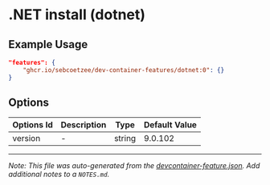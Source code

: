 
# .NET install (dotnet)



## Example Usage

```json
"features": {
    "ghcr.io/sebcoetzee/dev-container-features/dotnet:0": {}
}
```

## Options

| Options Id | Description | Type | Default Value |
|-----|-----|-----|-----|
| version | - | string | 9.0.102 |



---

_Note: This file was auto-generated from the [devcontainer-feature.json](https://github.com/sebcoetzee/dev-container-features/blob/main/src/dotnet/devcontainer-feature.json).  Add additional notes to a `NOTES.md`._
